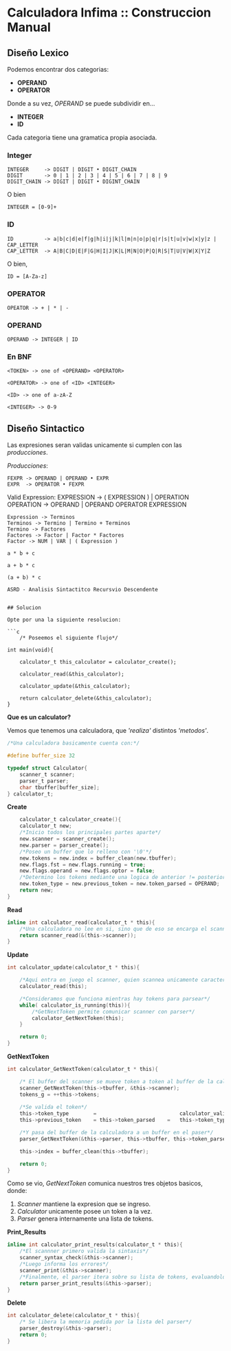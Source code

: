 # Calculadora Infima :: Construccion Manual

## Diseño Lexico

Podemos encontrar dos categorias:

- **OPERAND**
- **OPERATOR**
  
Donde a su vez, *OPERAND* se puede subdividir en...

- **INTEGER**
- **ID**


Cada categoria tiene una gramatica propia asociada.

### Integer

```
INTEGER     -> DIGIT | DIGIT • DIGIT_CHAIN
DIGIT       -> 0 | 1 | 2 | 3 | 4 | 5 | 6 | 7 | 8 | 9
DIGIT_CHAIN -> DIGIT | DIGIT • DIGINT_CHAIN
```

O bien

```
INTEGER = [0-9]+
```

### ID

```
ID          -> a|b|c|d|e|f|g|h|i|j|k|l|m|n|o|p|q|r|s|t|u|v|w|x|y|z | CAP_LETTER
CAP_LETTER  -> A|B|C|D|E|F|G|H|I|J|K|L|M|N|O|P|Q|R|S|T|U|V|W|X|Y|Z
```

O bien,

```
ID = [A-Za-z]
```

### OPERATOR

```
OPEATOR -> + | * | -
```

### OPERAND

```
OPERAND -> INTEGER | ID
```

### En BNF

```
<TOKEN> -> one of <OPERAND> <OPERATOR>

<OPERATOR> -> one of <ID> <INTEGER>

<ID> -> one of a-zA-Z

<INTEGER> -> 0-9
```

## Diseño Sintactico

Las expresiones seran validas unicamente si cumplen con las *producciones*.

*Producciones*:

```
FEXPR -> OPERAND | OPERAND • EXPR
EXPR  -> OPERATOR • FEXPR
```

Valid Expression:
    EXPRESSION -> ( EXPRESSION ) | OPERATION
    OPERATION -> OPERAND | OPERAND OPERATOR EXPRESSION

    Expression -> Terminos
    Terminos -> Termino | Termino + Terminos
    Termino -> Factores
    Factores -> Factor | Factor * Factores
    Factor -> NUM | VAR | ( Expression )

    a * b + c

    a + b * c

    (a + b) * c

    ASRD - Analisis Sintactitco Recursvio Descendente
```

## Solucion

Opte por una la siguiente resolucion:

```c
    /* Poseemos el siguiente flujo*/

int main(void){

    calculator_t this_calculator = calculator_create();

    calculator_read(&this_calculator);

    calculator_update(&this_calculator);

    return calculator_delete(&this_calculator);
}
```

**Que es un calculator?**

Vemos que tenemos una calculadora, que *'realiza'* distintos *'metodos'*.


```c
/*Una calculadora basicamente cuenta con:*/

#define buffer_size 32

typedef struct Calculator{
    scanner_t scanner;
    parser_t parser;
    char tbuffer[buffer_size];
} calculator_t;
```

**Create**

```c
    calculator_t calculator_create(){
    calculator_t new;
    /*Inicio todos los principales partes aparte*/
    new.scanner = scanner_create();
    new.parser = parser_create();
    /*Poseo un buffer que lo relleno con '\0'*/
    new.tokens = new.index = buffer_clean(new.tbuffer);
    new.flags.fst = new.flags.running = true;
    new.flags.operand = new.flags.optor = false;
    /*Determino los tokens mediante una logica de anterior != posterior*/
    new.token_type = new.previous_token = new.token_parsed = OPERAND;
    return new;
}
```

**Read**

```c
inline int calculator_read(calculator_t * this){
    /*Una calculadora no lee en si, sino que de eso se encarga el scanner*/
    return scanner_read(&(this->scanner));
}
```

**Update**

```c
int calculator_update(calculator_t * this){

    /*Aqui entra en juego el scanner, quien scannea unicamente caracteres validos*/
    calculator_read(this);

    /*Consideramos que funciona mientras hay tokens para parsear*/
    while( calculator_is_running(this)){
        /*GetNextToken permite comunicar scanner con parser*/
        calculator_GetNextToken(this);
    }

    return 0;
}
```

**GetNextToken** 

```c
int calculator_GetNextToken(calculator_t * this){

    /* El buffer del scanner se mueve token a token al buffer de la calculadora*/
    scanner_GetNextToken(this->tbuffer, &this->scanner);
    tokens_g = ++this->tokens;
    
    /*Se valida el token*/
    this->token_type        =                           calculator_validate_token(this);
    this->previous_token    = this->token_parsed    =   this->token_type;

    /*Y pasa del buffer de la calculadora a un buffer en el paser*/
    parser_GetNextToken(&this->parser, this->tbuffer, this->token_parsed);

    this->index = buffer_clean(this->tbuffer);

    return 0;
}
```

Como se vio, *GetNextToken* comunica nuestros tres objetos basicos, donde:

1. *Scanner* mantiene la expresion que se ingreso.
2. *Calculator* unicamente posee un token a la vez.
3. *Parser* genera internamente una lista de tokens.

**Print_Results**

```c
inline int calculator_print_results(calculator_t * this){
    /*El scannner primero valida la sintaxis*/
    scanner_syntax_check(&this->scanner);
    /*Luego informa los errores*/
    scanner_print(&this->scanner);
    /*Finalmente, el parser itera sobre su lista de tokens, evaluandolos 1 a 1*/
    return parser_print_results(&this->parser);
}
```

**Delete**

```c
int calculator_delete(calculator_t * this){
    /* Se libera la memoria pedida por la lista del parser*/
    parser_destroy(&this->parser);
    return 0;
}
```
